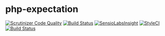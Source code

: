 # php-expectation

[![Scrutinizer Code Quality](https://scrutinizer-ci.com/g/Dgame/php-expectation/badges/quality-score.png?b=master)](https://scrutinizer-ci.com/g/Dgame/php-expectation/?branch=master)
[![Build Status](https://scrutinizer-ci.com/g/Dgame/php-expectation/badges/build.png?b=master)](https://scrutinizer-ci.com/g/Dgame/php-expectation/build-status/master)
[![SensioLabsInsight](https://insight.sensiolabs.com/projects/35671c67-e23e-4a58-8d81-dcc47ed87b5b/mini.png)](https://insight.sensiolabs.com/projects/35671c67-e23e-4a58-8d81-dcc47ed87b5b)
[![StyleCI](https://styleci.io/repos/89742806/shield?branch=master)](https://styleci.io/repos/89742806)
[![Build Status](https://travis-ci.org/Dgame/php-expectation.svg?branch=master)](https://travis-ci.org/Dgame/php-expectation)
